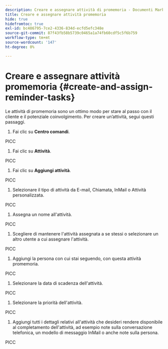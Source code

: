 ```yaml
---
description: Creare e assegnare attività di promemoria - Documenti Marketo - Documentazione del prodotto
title: Creare e assegnare attività promemoria
hide: true
hidefromtoc: true
exl-id: bc486795-7ce2-4336-834d-ecfd5efc348e
source-git-commit: 87f43fb58b5739c0465a1a74fb60cdf5c5f6b759
workflow-type: tm+mt
source-wordcount: '147'
ht-degree: 0%

---
```


# Creare e assegnare attività promemoria {#create-and-assign-reminder-tasks}

Le attività di promemoria sono un ottimo modo per stare al passo con il cliente e il potenziale coinvolgimento. Per creare un’attività, segui questi passaggi.

1. Fai clic su **Centro comandi**.

PICC

1. Fai clic su **Attività**.

PICC

1. Fai clic su **Aggiungi attività**.

PICC

1. Selezionare il tipo di attività da E-mail, Chiamata, InMail o Attività personalizzata.

PICC

1. Assegna un nome all&#39;attività.

PICC

1. Scegliere di mantenere l&#39;attività assegnata a se stessi o selezionare un altro utente a cui assegnare l&#39;attività.

PICC

1. Aggiungi la persona con cui stai seguendo, con questa attività promemoria.

PICC

1. Selezionare la data di scadenza dell&#39;attività.

PICC

1. Selezionare la priorità dell&#39;attività.

PICC

1. Aggiungi tutti i dettagli relativi all&#39;attività che desideri rendere disponibile al completamento dell&#39;attività, ad esempio note sulla conversazione telefonica, un modello di messaggio InMail o anche note sulla persona.

PICC
